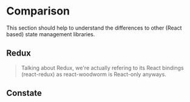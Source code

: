 # Comparison

This section should help to understand the differences to other (React based) state management libraries.

## Redux

> Talking about Redux, we're actually refering to its React bindings (react-redux) as react-woodworm is React-only anyways.

## Constate
